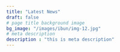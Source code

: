 ```yaml
---
title: "Latest News"
draft: false
# page title background image
bg_image: "/images/ibun/img-12.jpg"
# meta description
description : "this is meta description"
---
```

